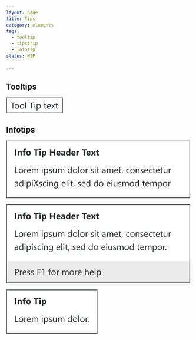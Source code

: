 ```yaml
---
layout: page
title: Tips
category: elements
tags:
  - tooltip
  - tipstrip
  - infotip
status: WIP

---
```

## Tooltips

![Alt text](../../images/elements/tips/tips-tooltip.svg)

## Infotips

![Alt text](../../images/elements/tips/tips-infotip.svg)

![Alt text](../../images/elements/tips/tips-infotip-with-footer.svg)

![Alt text](../../images/elements/tips/tips-infotip-minimum.svg)
